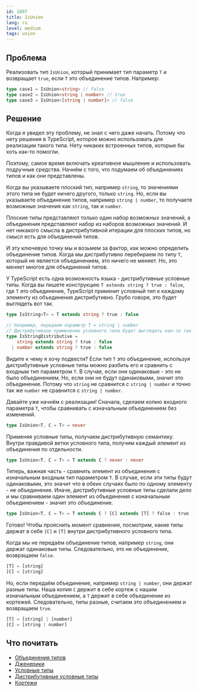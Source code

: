 ```yaml
---
id: 1097
title: IsUnion
lang: ru
level: medium
tags: union
---
```


## Проблема

Реализовать тип `IsUnion`, который принимает тип параметр `T` и возвращает `true`, если `T` это объединение типов.
Например:

```typescript
type case1 = IsUnion<string> // false
type case2 = IsUnion<string | number> // true
type case3 = IsUnion<[string | number]> // false
```

## Решение

Когда я увидел эту проблему, не знал с чего даже начать.
Потому что нету решения в TypeScript, которое можно использовать для реализации такого типа.
Нету никаких встроенных типов, которые бы хоть как-то помогли.

Поэтому, самое время включать креативное мышление и использовать подручные средства.
Начнём с того, что подумаем об объединениях типов и как они представлены.

Когда вы указываете плоский тип, например `string`, то значениями этого типа не будет ничего другого, только `string`.
Но, если вы указываете объединение типов, например `string | number`, то получаете возможные значения как `string`, так и `number`.

Плоские типы представляют только один набор возможных значений, а объединения представляют набор из наборов возможных значений.
И нет никакого смысла в дистрибутивной итерации для плоских типов, но смысл есть для объединений типов.

И эту ключевую точку мы и возьмем за фактор, как можно определить объединение типов.
Когда мы дистрибутивно перебираем по типу `T`, который не является объединением, это ничего не меняет.
Но, это меняет многое для объединений типов.

У TypeScript есть одна возможность языка - дистрибутивные условные типы.
Когда вы пишете конструкцию `T extends string ? true : false`, где `T` это объединение, TypeScript применит условный тип к каждому элементу из объединения дистрибутивно.
Грубо говоря, это будет выглядеть вот так.

```typescript
type IsString<T> = T extends string ? true : false

// Например, передаем параметр T = string | number
// Дистрибутивное применение условного типа будет выглядеть как-то так
type IsStringDistributive =
    string extends string ? true : false
  | number extends string ? true : false
```

Видите к чему я хочу подвести?
Если тип `T` это объединение, используя дистрибутивные условные типы можно разбить его и сравнить с входным тип параметром `T`.
В случае, если они одинаковые - это не было объединением.
Но, если они не будут одинаковыми, значит это объединение.
Потому что `string` не сравнится с `string | number` и точно так же `number` не сравнится с `string | number`.

Давайте уже начнём с реализации!
Сначала, сделаем копию входного параметра `T`, чтобы сравнивать с изначальным объединением без изменений.

```typescript
type IsUnion<T, C = T> = never
```

Применяя условные типы, получаем дистрибутивную семантику.
Внутри правдивой ветки условного типа, получим каждый элемент из объединения по отдельности.

```typescript
type IsUnion<T, C = T> = T extends C ? never : never
```

Теперь, важная часть - сравнить элемент из объединения с изначальным входным тип параметром `T`.
В случае, если эти типы будут одинаковыми, это значит что в обеих случаях было по одному элементу - не объединение.
Иначе, дистрибутивные условные типы сделали дело и мы сравниваем один элемент из объединения с изначальным объединением - значит это объединение.

```typescript
type IsUnion<T, C = T> = T extends C ? [C] extends [T] ? false : true : never
```

Готово!
Чтобы прояснить момент сравнения, посмотрим, какие типы держат в себе `[C]` и `[T]` внутри дистрибутивного условного типа.

Когда мы не передаём объединение типов, например `string`, они держат одинаковые типы.
Следовательно, это не объединение, возвращаем `false`.

```typescript
[T] = [string]
[C] = [string]
```

Но, если передаём объединение, например `string | number`, они держат разные типы.
Наша копия `C` держит в себе кортеж с нашим изначальным объединением, а `T` держит в себе объединение из кортежей.
Следовательно, типы разные, считаем это объединением и возвращаем `true`.

```typescript
[T] = [string] | [number]
[C] = [string | number]
```

## Что почитать

- [Объединения типов](https://www.typescriptlang.org/docs/handbook/2/everyday-types.html#union-types)
- [Дженерики](https://www.typescriptlang.org/docs/handbook/2/generics.html)
- [Условные типы](https://www.typescriptlang.org/docs/handbook/2/conditional-types.html)
- [Дистрибутивные условные типы](https://www.typescriptlang.org/docs/handbook/2/conditional-types.html#distributive-conditional-types)
- [Кортежи](https://www.typescriptlang.org/docs/handbook/release-notes/typescript-1-3.html#tuple-types)
